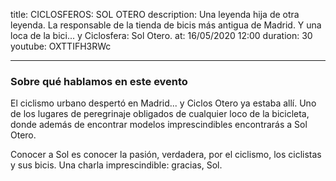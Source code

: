 title: CICLOSFEROS: SOL OTERO 
description: Una leyenda hija de otra leyenda. La responsable de la tienda de bicis más antigua de Madrid. Y una loca de la bici... y Ciclosfera: Sol Otero. 
at: 16/05/2020 12:00
duration: 30
youtube: OXTTIFH3RWc

----
### Sobre qué hablamos en este evento

El ciclismo urbano despertó en Madrid... y Ciclos Otero ya estaba allí. Uno de los lugares de peregrinaje obligados de cualquier loco de la bicicleta, donde además de encontrar modelos imprescindibles encontrarás a Sol Otero. 

Conocer a Sol es conocer la pasión, verdadera, por el ciclismo, los ciclistas y sus bicis. Una charla imprescindible: gracias, Sol. 
